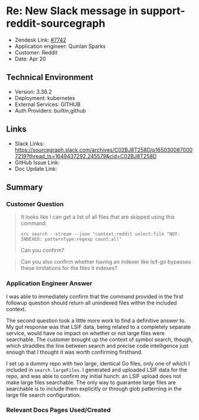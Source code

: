 # Re: New Slack message in support-reddit-sourcegraph <!-- Ticket Title  Hint: include keywords to make it searchable -->
 
- Zendesk Link: [#7742](https://sourcegraph.zendesk.com/agent/tickets/7742)
- Application engineer: Quinlan Sparks
- Customer: Reddit <!-- Redact if this contains personally identifying information -->
- Date: Apr 20

<!-- Data populated from integration, speak to Ben Gordon or Michael Bali if not working -->
<!-- During Internal team trial, fill missing data manually (we are waiting for all data to sync) -->
 
## Technical Environment
- Version: 3.36.2
- Deployment: kubernetes
- External Services: GITHUB
- Auth Providers: builtin,github
 
 
## Links
<!-- Data for application engineer manual entry -->
- Slack Links: https://sourcegraph.slack.com/archives/C02BJ8T258D/p1650300870007219?thread_ts=1649437292.245579&cid=C02BJ8T258D
- GitHub Issue Link:
- Doc Update Link:
 
## Summary
### Customer Question
> It looks like I can get a list of all files that are skipped using this command:
>
> `src search --stream --json "context:reddit select:file ^NOT-INDEXED: patternType:regexp count:all"`
>
> Can you confirm?

 
> Can you also confirm whether having an indexer like lsif-go bypasses these limitations for the files it indexes?


### Application Engineer Answer
I was able to immediately confirm that the command provided in the first followup question should return all unindexed files within the included context.

The second question took a little more work to find a definitive answer to. My gut response was that LSIF data, being related to a completely separate service, would have no impact on whether or not large files were searchable. The customer brought up the context of symbol search, though, which straddles the line between search and precise code intelligence just enough that I thought it was worth confirming firsthand.

I set up a dummy repo with two large, identical Go files, only one of which I included in `search.largeFiles`. I generated and uploaded LSIF data for the repo, and was able to confirm my initial hunch: an LSIF upload does not make large files searchable. The only way to guarantee large files are searchable is to include them explicitly or through glob patterning in the large file search configuration.
 
### Relevant Docs Pages Used/Created

<!-- Once complete, upload a copy to https://github.com/sourcegraph/support-tools-internal/tree/main/resolved-tickets as a .md file -->
<!-- Name the file 7742.md -->
